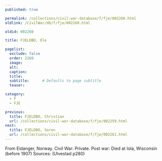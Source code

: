 ```yaml
---
published: true

permalink: /collections/civil-war-database/f/fje/002260.html
oldlink: /CivilWar/db/f/fje/002260.html

oldid: 002260

title: FJELDBO, Ole

pagelist:
  exclude: false
  order: 2260
  image: 
  alt:
  caption:
  title:
  subtitle:      # Defaults to page subtitle
  teaser:

category: 
  - F 
  - FJE

previous:
  title: FJELDBO, Christian
  url: /collections/civil-war-database/f/fje/002259.html  
next:
  title: FJELDBO, Soren
  url: /collections/civil-war-database/f/fje/002261.html   
---
```

From Eidanger, Norway. Civil War: Private. Post war: Died at Iola, Wisconsin (before 1907) Sources: (Ulvestad p280)